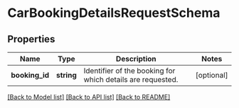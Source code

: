 # CarBookingDetailsRequestSchema

## Properties
Name | Type | Description | Notes
------------ | ------------- | ------------- | -------------
**booking_id** | **string** | Identifier of the booking for which details are requested. | [optional] 

[[Back to Model list]](../../README.md#documentation-for-models) [[Back to API list]](../../README.md#documentation-for-api-endpoints) [[Back to README]](../../README.md)

